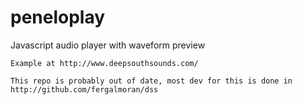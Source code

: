peneloplay
=========

Javascript audio player with waveform preview
    
    Example at http://www.deepsouthsounds.com/

    This repo is probably out of date, most dev for this is done in http://github.com/fergalmoran/dss
